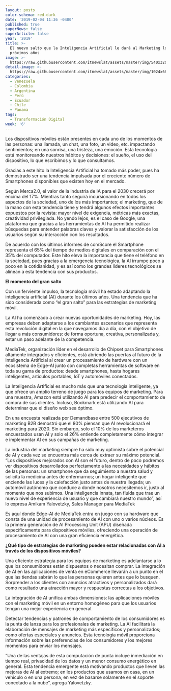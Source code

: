 ```yaml
---
layout: posts
color-schema: red-dark
date: '2019-02-04 11:36 -0400'
published: true
superNews: false
superArticle: false
year: '2019'
title: >-
  El nuevo salto que la Inteligencia Artificial le dará al Marketing los
  próximos años
image: >-
  https://raw.githubusercontent.com/itnewslat/assets/master/img/540x320/Inteligencia-Artifical-Marketing-p.jpg
detail-image: >-
  https://raw.githubusercontent.com/itnewslat/assets/master/img/1024x680/Inteligencia-Artifical-Marketing-g.jpg
categories:
  - Venezuela
  - Colombia
  - Argentina
  - Perú
  - Ecuador
  - Chile
  - Panama
tags:
  - Transformación Digital
week: '6'
---
```

Los dispositivos móviles están presentes en cada uno de los momentos de las personas: una llamada, un chat, una foto, un video, etc. impactando sentimientos; en una sonrisa, una tristeza, una emoción. Esta tecnología está monitoreando nuestros hábitos y decisiones: el sueño, el uso del dispositivo, lo que escribimos y lo que consultamos. 

Gracias a este hito la Inteligencia Artificial ha tomado más poder, pues ha demostrado ser una tendencia impulsada por el creciente número de Smartphones disponibles que existen hoy en el mercado. 

Según Merca2.0, el valor de la industria de IA para el 2030 crecerá por encima del 17%. Mientras tanto seguirá incursionando en todos los aspectos de la sociedad, uno de los más importantes; el marketing, que de la mano con esta tendencia tiene y tendrá algunos efectos importantes expuestos por la revista: mayor nivel de exigencia, métricas más exactas, creatividad privilegiada. No yendo lejos, es el caso de Google, una plataforma que gracias a las herramientas de AI ha permitido realizar búsquedas para entender palabras claves y valorar la satisfacción de los usuarios según su interacción con los resultados.

De acuerdo con los últimos informes de comScore el Smartphone representa el 65% del tiempo de medios digitales en comparación con el 35% del computador. Este hito eleva la importancia que tiene el teléfono en la sociedad, pues gracias a la emergencia tecnológica, la AI irrumpe poco a poco en la cotidianidad, y es así como los grandes líderes tecnológicos se alinean a esta tendencia con sus productos. 

**El momento del gran salto**

Con un ferviente impulso, la tecnología móvil ha estado adaptando la inteligencia artificial (AI) durante los últimos años. Una tendencia que ha sido considerada como “el gran salto” para las estrategias de marketing móvil. 

La AI ha comenzado a crear nuevas oportunidades de marketing. Hoy, las empresas deben adaptarse a los cambiantes escenarios que representa esta revolución digital en la que navegamos día a día, con el objetivo de llegar a más consumidores: de forma oportuna, creativa, personalizada y, estar un paso adelante de la competencia.

MediaTek, organización líder en el desarrollo de Chipset para Smartphones altamente integrados y eficientes, está abriendo las puertas al futuro de la Inteligencia Artificial al crear un procesamiento de hardware con un ecosistema de Edge-AI junto con completas herramientas de software en toda su gama de productos: desde smartphones, hasta hogares inteligentes, artículos portables, IoT y automóviles conectados.

La Inteligencia Artificial es mucho más que una tecnología inteligente, ya que ofrece un amplio terreno de juego para los equipos de marketing. Para una muestra, Amazon está utilizando AI para predecir el comportamiento de compra de sus clientes. Incluso, Bookmark está utilizando AI para determinar  que el diseño web sea óptimo. 

En una encuesta realizada por Demandbase entre 500 ejecutivos de marketing B2B demostró que el 80% piensan que AI revolucionará el marketing para 2020. Sin embargo, solo el 10% de los marketeros encuestados usan AI y solo el 26% entiende completamente cómo integrar e implementar AI en sus campañas de marketing. 

La industria del marketing siempre ha sido muy optimista sobre el potencial de AI y cada vez se encuentra más cerca de extraer su máximo potencial. “Los dispositivos mejorados con AI son el futuro, dentro de poco podremos ver dispositivos desarrollados perfectamente a las necesidades y hábitos de las personas: un smartphone que da seguimiento a nuestra salud y solicita la medicina antes de enfermarnos; un hogar inteligente que enciende las luces y la calefacción justo antes de nuestra llegada; un automóvil autónomo que conduce a donde nosotros necesitemos ir, justo al momento que nos subimos. Una inteligencia innata, tan fluida que trae un nuevo nivel de experiencia de usuario y que cambiará nuestro mundo”, así lo expresa Amikam Yalovetzky, Sales Manager para MediaTek

Es aquí donde Edge-AI de MediaTek entra en juego con su hardware que consta de una unidad de procesamiento de AI con uno o varios núcleos. Es la primera generación de AI Processing Unit (APU) diseñada específicamente para dispositivos móviles, ofreciendo una operación de procesamiento de AI con una gran eficiencia energética.

**¿Qué tipo de estrategias de marketing pueden estar relacionadas con AI a través de los dispositivos móviles?**

Una eficiente estrategia para los equipos de marketing es adelantarse a lo que los consumidores están dispuestos o necesitan comprar. La integración de AI en las aplicaciones de venta en eCommerce llevarán a un punto en el que las tiendas sabrán lo que las personas quieren antes que lo busquen. Sorprender a los clientes con anuncios atractivos y personalizados dará como resultado una atracción mayor y respuestas correctas a los objetivos. 

La integración de AI unifica ambas dimensiones: las aplicaciones móviles con el marketing móvil en un entorno homogéneo para que los usuarios tengan una mejor experiencia en general.

Detectar tendencias y patrones de comportamiento de los consumidores es la punta de lanza para los profesionales de marketing. La AI facilitará la elaboración de mensajes de marketing más específicos y personalizados; como ofertas especiales y anuncios. Esta tecnología móvil proporciona información sobre las preferencias de los consumidores y los mejores momentos para enviar los mensajes.

“Una de las ventajas de esta computación de punta incluye inmediación en tiempo real, privacidad de los datos y un menor consumo energético en general. Esta tendencia emergente está motivando productos que lleven las mejoras de AI al extremo; en los productos que usamos en casa, en un vehículo o en una persona, en vez de basarse solamente en el soporte conectado a la nube”, agrega Yalovetzky.